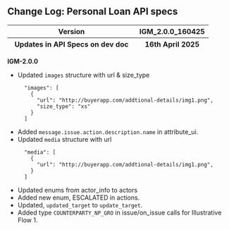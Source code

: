 ## Change Log: Personal Loan API specs

<table>
<colgroup>
<col style="width: 63%" />
<col style="width: 36%" />
</colgroup>
<thead>
<tr class="header">
<th>Version</th>
<th>IGM_2.0.0_160425</th>
</tr>

<tr class="odd">
<th>Updates in API Specs on dev doc</th>
<th>16th April 2025</th>
</tr>
</thead>
<tbody>
</tbody>
</table>


**IGM-2.0.0**
  - Updated `images` structure with url & size_type
      ```
        "images": [
          {
            "url": "http://buyerapp.com/addtional-details/img1.png",
            "size_type": "xs"
          }
        ]
      ```
  - Added `message.issue.action.description.name` in attribute_ui.
  - Updated `media` structure with url
      ```
        "media": [
          {
            "url": "http://buyerapp.com/addtional-details/img1.png",
          }
        ]
      ```
  - Updated enums from actor_info to actors
  - Added new enum, ESCALATED in actions.
  - Updated, `updated_target` to `update_target`.
  - Added type `COUNTERPARTY_NP_GRO` in issue/on_issue calls for Illustrative Flow 1.

